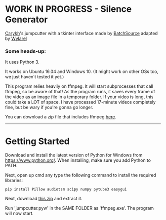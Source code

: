 # WORK IN PROGRESS - Silence Generator

[Carykh](https://www.github.com/Carykh)'s jumpcutter with a tkinter interface made by [BatchSource](https://www.github.com/BatchSource) adapted by [Wylarel](https://www.github.com/Wylarel)

### Some heads-up:

It uses Python 3.

It works on Ubuntu 16.04 and Windows 10. (It might work on other OSs too, we just haven't tested it yet.)

This program relies heavily on ffmpeg. It will start subprocesses that call ffmpeg, so be aware of that!
As the program runs, it saves every frame of the video as an image file in a
temporary folder. If your video is long, this could take a LOT of space. I have processed 17-minute videos completely fine, but be wary if you're gonna go longer.

You can download a zip file that includes ffmpeg [here](https://www.dropbox.com/s/5anbg3x9og3bz82/JumpcutterGUI.zip?dl=1).

---

# Getting Started

Download and install the latest version of Python for Windows from https://www.python.org/.
When installing, make sure you add Python to PATH.

Next, open up cmd any type the following command to install the required libraries:
```
pip install Pillow audiotsm scipy numpy pytube3 easygui
```

Next, download [this zip](https://www.dropbox.com/s/5anbg3x9og3bz82/JumpcutterGUI.zip?dl=1) and extract it.

Run 'jumpcutter.pyw' in the SAME FOLDER as 'ffmpeg.exe'. The program will now start.
